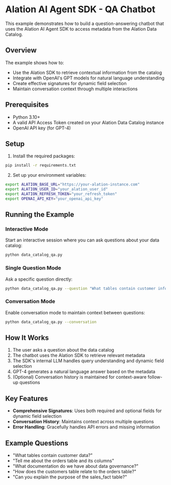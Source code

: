 # Alation AI Agent SDK - QA Chatbot

This example demonstrates how to build a question-answering chatbot that uses the Alation AI Agent SDK to access metadata from the Alation Data Catalog.

## Overview

The example shows how to:

- Use the Alation SDK to retrieve contextual information from the catalog
- Integrate with OpenAI's GPT models for natural language understanding
- Create effective signatures for dynamic field selection
- Maintain conversation context through multiple interactions

## Prerequisites

- Python 3.10+
- A valid API Access Token created on your Alation Data Catalog instance
- OpenAI API key (for GPT-4)

## Setup

1. Install the required packages:

```bash
pip install -r requirements.txt
```

2. Set up your environment variables:

```bash
export ALATION_BASE_URL="https://your-alation-instance.com"
export ALATION_USER_ID="your_alation_user_id"
export ALATION_REFRESH_TOKEN="your_refresh_token"
export OPENAI_API_KEY="your_openai_api_key"
```

## Running the Example

### Interactive Mode

Start an interactive session where you can ask questions about your data catalog:

```bash
python data_catalog_qa.py
```

### Single Question Mode

Ask a specific question directly:

```bash
python data_catalog_qa.py --question "What tables contain customer information?"
```

### Conversation Mode

Enable conversation mode to maintain context between questions:

```bash
python data_catalog_qa.py --conversation
```

## How It Works

1. The user asks a question about the data catalog
2. The chatbot uses the Alation SDK to retrieve relevant metadata
3. The SDK's internal LLM handles query understanding and dynamic field selection
4. GPT-4 generates a natural language answer based on the metadata
5. (Optional) Conversation history is maintained for context-aware follow-up questions

## Key Features

- **Comprehensive Signatures**: Uses both required and optional fields for dynamic field selection
- **Conversation History**: Maintains context across multiple questions
- **Error Handling**: Gracefully handles API errors and missing information

## Example Questions

- "What tables contain customer data?"
- "Tell me about the orders table and its columns"
- "What documentation do we have about data governance?"
- "How does the customers table relate to the orders table?"
- "Can you explain the purpose of the sales_fact table?"